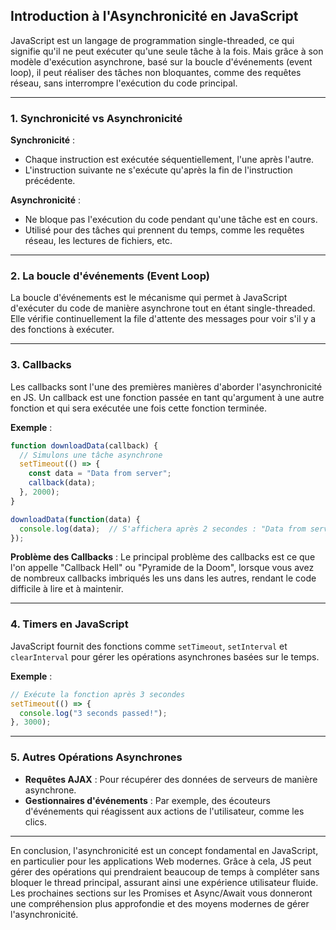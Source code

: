 ## Introduction à l'Asynchronicité en JavaScript

JavaScript est un langage de programmation single-threaded, ce qui signifie qu'il ne peut exécuter qu'une seule tâche à la fois. Mais grâce à son modèle d'exécution asynchrone, basé sur la boucle d'événements (event loop), il peut réaliser des tâches non bloquantes, comme des requêtes réseau, sans interrompre l'exécution du code principal.

---

### 1. **Synchronicité vs Asynchronicité**

**Synchronicité** :
- Chaque instruction est exécutée séquentiellement, l'une après l'autre.
- L'instruction suivante ne s'exécute qu'après la fin de l'instruction précédente.

**Asynchronicité** :
- Ne bloque pas l'exécution du code pendant qu'une tâche est en cours.
- Utilisé pour des tâches qui prennent du temps, comme les requêtes réseau, les lectures de fichiers, etc.

---

### 2. **La boucle d'événements (Event Loop)**

La boucle d'événements est le mécanisme qui permet à JavaScript d'exécuter du code de manière asynchrone tout en étant single-threaded. Elle vérifie continuellement la file d'attente des messages pour voir s'il y a des fonctions à exécuter.

---

### 3. **Callbacks**

Les callbacks sont l'une des premières manières d'aborder l'asynchronicité en JS. Un callback est une fonction passée en tant qu'argument à une autre fonction et qui sera exécutée une fois cette fonction terminée.

**Exemple** :

```js
function downloadData(callback) {
  // Simulons une tâche asynchrone
  setTimeout(() => {
    const data = "Data from server";
    callback(data);
  }, 2000);
}

downloadData(function(data) {
  console.log(data);  // S'affichera après 2 secondes : "Data from server"
});
```

**Problème des Callbacks** : Le principal problème des callbacks est ce que l'on appelle "Callback Hell" ou "Pyramide de la Doom", lorsque vous avez de nombreux callbacks imbriqués les uns dans les autres, rendant le code difficile à lire et à maintenir.

---

### 4. **Timers en JavaScript**

JavaScript fournit des fonctions comme `setTimeout`, `setInterval` et `clearInterval` pour gérer les opérations asynchrones basées sur le temps.

**Exemple** :

```js
// Exécute la fonction après 3 secondes
setTimeout(() => {
  console.log("3 seconds passed!");
}, 3000);
```

---

### 5. **Autres Opérations Asynchrones**

- **Requêtes AJAX** : Pour récupérer des données de serveurs de manière asynchrone.
- **Gestionnaires d'événements** : Par exemple, des écouteurs d'événements qui réagissent aux actions de l'utilisateur, comme les clics.

---

En conclusion, l'asynchronicité est un concept fondamental en JavaScript, en particulier pour les applications Web modernes. Grâce à cela, JS peut gérer des opérations qui prendraient beaucoup de temps à compléter sans bloquer le thread principal, assurant ainsi une expérience utilisateur fluide. Les prochaines sections sur les Promises et Async/Await vous donneront une compréhension plus approfondie et des moyens modernes de gérer l'asynchronicité.